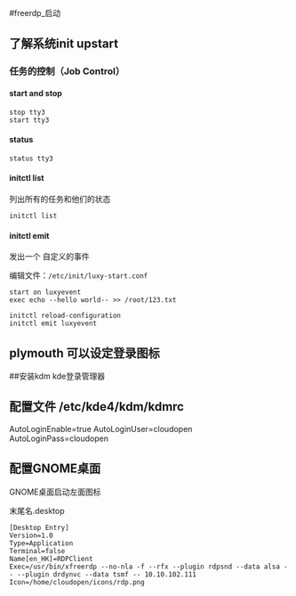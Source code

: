 #freerdp_启动

## 了解系统init upstart

### 任务的控制（Job Control）

#### start and stop

```
stop tty3
start tty3
```

#### status

```
status tty3
```

#### initctl list

列出所有的任务和他们的状态

```
initctl list
```

#### initctl emit

发出一个 自定义的事件

编辑文件：```/etc/init/luxy-start.conf```

```
start on luxyevent
exec echo --hello world-- >> /root/123.txt
```

```
initctl reload-configuration
initctl emit luxyevent
```


## plymouth 可以设定登录图标

##安装kdm kde登录管理器
## 配置文件 /etc/kde4/kdm/kdmrc

AutoLoginEnable=true
AutoLoginUser=cloudopen
AutoLoginPass=cloudopen

## 配置GNOME桌面
    
GNOME桌面启动左面图标

末尾名.desktop

```
[Desktop Entry]
Version=1.0
Type=Application
Terminal=false
Name[en_HK]=RDPClient
Exec=/usr/bin/xfreerdp --no-nla -f --rfx --plugin rdpsnd --data alsa -- --plugin drdynvc --data tsmf -- 10.10.102.111
Icon=/home/cloudopen/icons/rdp.png
```